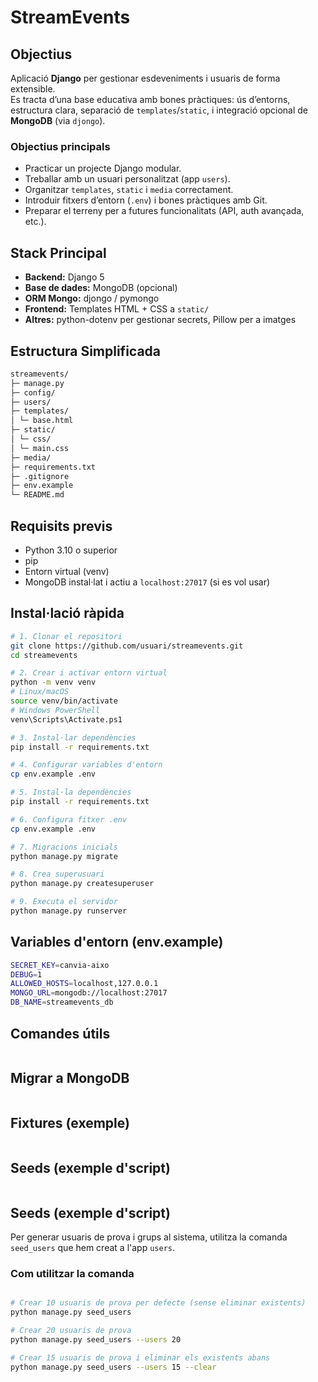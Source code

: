 # StreamEvents

## Objectius
Aplicació **Django** per gestionar esdeveniments i usuaris de forma extensible.  
Es tracta d’una base educativa amb bones pràctiques: ús d’entorns, estructura clara, separació de `templates`/`static`, i integració opcional de **MongoDB** (via `djongo`).  

### Objectius principals
- Practicar un projecte Django modular.
- Treballar amb un usuari personalitzat (app `users`).
- Organitzar `templates`, `static` i `media` correctament.
- Introduir fitxers d’entorn (`.env`) i bones pràctiques amb Git.
- Preparar el terreny per a futures funcionalitats (API, auth avançada, etc.).

## Stack Principal
- **Backend:** Django 5
- **Base de dades:** MongoDB (opcional)
- **ORM Mongo:** djongo / pymongo
- **Frontend:** Templates HTML + CSS a `static/`
- **Altres:** python-dotenv per gestionar secrets, Pillow per a imatges

## Estructura Simplificada
```bash
streamevents/
├─ manage.py
├─ config/
├─ users/
├─ templates/
│ └─ base.html
├─ static/
│ └─ css/
│ └─ main.css
├─ media/
├─ requirements.txt
├─ .gitignore
├─ env.example
└─ README.md
````

## Requisits previs
- Python 3.10 o superior
- pip
- Entorn virtual (venv)
- MongoDB instal·lat i actiu a `localhost:27017` (si es vol usar)

## Instal·lació ràpida

```bash
# 1. Clonar el repositori
git clone https://github.com/usuari/streamevents.git
cd streamevents

# 2. Crear i activar entorn virtual
python -m venv venv
# Linux/macOS
source venv/bin/activate
# Windows PowerShell
venv\Scripts\Activate.ps1

# 3. Instal·lar dependències
pip install -r requirements.txt

# 4. Configurar variables d'entorn
cp env.example .env

# 5. Instal·la dependències
pip install -r requirements.txt

# 6. Configura fitxer .env
cp env.example .env

# 7. Migracions inicials
python manage.py migrate

# 8. Crea superusuari
python manage.py createsuperuser

# 9. Executa el servidor
python manage.py runserver
````

## Variables d'entorn (env.example)
```bash
SECRET_KEY=canvia-aixo
DEBUG=1
ALLOWED_HOSTS=localhost,127.0.0.1
MONGO_URL=mongodb://localhost:27017
DB_NAME=streamevents_db
````

## Comandes útils
```bash
````

## Migrar a MongoDB
```bash
````

## Fixtures (exemple)
```bash
````

## Seeds (exemple d'script)
```bash
````

## Seeds (exemple d'script)

Per generar usuaris de prova i grups al sistema, utilitza la comanda `seed_users` que hem creat a l'app `users`.

### Com utilitzar la comanda

```bash

# Crear 10 usuaris de prova per defecte (sense eliminar existents)
python manage.py seed_users

# Crear 20 usuaris de prova
python manage.py seed_users --users 20

# Crear 15 usuaris de prova i eliminar els existents abans
python manage.py seed_users --users 15 --clear
````
